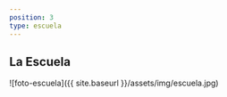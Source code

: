 ```yaml
---
position: 3
type: escuela
---
```


## La Escuela

![foto-escuela]({{ site.baseurl }}/assets/img/escuela.jpg)
